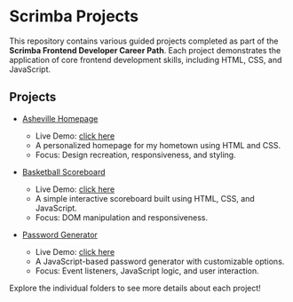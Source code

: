 # Scrimba Projects

This repository contains various guided projects completed as part of the **Scrimba Frontend Developer Career Path**. Each project demonstrates the application of core frontend development skills, including HTML, CSS, and JavaScript.

## Projects

- [Asheville Homepage](asheville-homepage)

  - Live Demo: [click here](https://scrimba.jasony.dev/asheville-homepage/)
  - A personalized homepage for my hometown using HTML and CSS.
  - Focus: Design recreation, responsiveness, and styling.

- [Basketball Scoreboard](basketball-scoreboard)

  - Live Demo: [click here](https://scrimba.jasony.dev/basketball-scoreboard/)
  - A simple interactive scoreboard built using HTML, CSS, and JavaScript.
  - Focus: DOM manipulation and responsiveness.

- [Password Generator](password-generator)

  - Live Demo: [click here](https://scrimba.jasony.dev/password-generator/)
  - A JavaScript-based password generator with customizable options.
  - Focus: Event listeners, JavaScript logic, and user interaction.

Explore the individual folders to see more details about each project!
